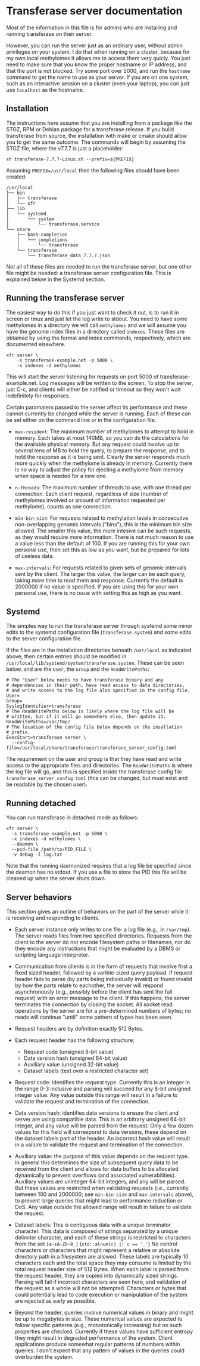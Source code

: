 # Transferase server documentation

Most of the information in this file is for admins who are installing
and running transferase on their server.

However, you can run the server just as an ordinary user, without
admin privileges on your system. I do that when running on a cluster,
because for my own local methylomes it allows me to access them very
quicly. You just need to make sure that you know the proper hostname
or IP address, and that the port is not blocked. Try some port over
5000, and run the `hostname` command to get the name to use as your
server. If you are on one system, such as an interactive session on a
cluster (even your laptop), you can just use `localhost` as the
hostname.

Installation
------------

The instructions here assume that you are installing from a package
like the STGZ, RPM or Debian package for a transferase release.  If
you build transferase from source, the installation with make or cmake
should allow you to get the same outcome. The commands will begin by
assuming the STGZ file, where the v7.7.7 is just a placeholder:

```console
sh transferase-7.7.7-Linux.sh --prefix=${PREFIX}
```

Assuming `PREFIX=/usr/local` then the following files should have been
created:

```
/usr/local
├── bin
│   ├── transferase
│   └── xfr
├── lib
│   └── systemd
│       └── system
│           └── transferase.service
└── share
    ├── bash-completion
    │   └── completions
    │       └── transferase
    └── transferase
        └── transferase_data_7.7.7.json
```

Not all of these files are needed to run the transferase server, but
one other file might be needed: a transferase server configuration
file. This is explained below in the Systemd section.

Running the transferase server
------------------------------

The easiest way to do this if you just want to check it out, is to run
it in screen or tmux and just let the log write to stdout. You need to
have some methylomes in a directory we will call `methylomes` and we
will assume you have the genome index files in a directory called
`indexes`. These files are obtained by using the format and
index commands, respectively, which are documented elsewhere.

```console
xfr server \
    -s transferase-example.net -p 5000 \
    -x indexes -d methylomes
```

This will start the server listening for requests on port 5000 of
transferase-example.net. Log messages will be written to the screen.
To stop the server, just C-c, and clients will either be notified or
timeout so they won't wait indefinitely for responses.

Certain paramaters passed to the server affect its performance and
these cannot currently be changed while the server is running. Each of
these can be set either on the command line or in the configuration
file.

- `max-resident`: The maximum number of methylomes to attempt to hold
  in memory. Each takes at most 140MB, so you can do the calculations
  for the available physical memory. But any request could involve up
  to several tens of MB to hold the query, to prepare the response,
  and to hold the response as it is being sent. Clearly the server
  responds much more quickly when the methylome is already in
  memory. Currently there is no way to adjust the policy for ejecting
  a methylome from memory when space is needed for a new one.

- `n-threads`: The maximum number of threads to use, with one thread
  per connection. Each client request, regardless of size (number of
  methylomes involved or amount of information requested per
  methylome), counts as one connection.

- `min-bin-size`: For requests related to methylation levels in
  consecutive non-overlapping genomic intervals ("bins"), this is the
  minimum bin size allowed. The smaller this value, the more intesive
  can be such requests, as they would require more information. There
  is not much reason to use a value less than the default of 100. If
  you are running this for your own personal use, then set this as low
  as you want, but be prepared for lots of useless data.

- `max-intervals`: For requests related to given sets of genomic
  intervals sent by the client. The larger this value, the larger can
  be each query, taking more time to read them and response. Currently
  the default is 2000000 if no value is specified. If you are using
  this for your own personal use, there is no issue with setting this
  as high as you want.

Systemd
-------

The simples way to run the transferase server through systemd some
minor edits to the systemd configuration file (`transferase.system`)
and some edits to the server configuration file.

If the files are in the installation directories beneath
`/usr/local` as indicated above, then certain entries should be
modified in `/usr/local/lib/systemd/system/transferase.system`.
These can be seen below, and are the `User`, the `Group` and
the `ReadWritePaths`:

```
# The "User" below needs to have transferase binary and any
# dependencies in their path, have read access to data directories,
# and write access to the log file also specified in the config file.
User=
Group=
SyslogIdentifier=transferase
# The ReadWritePaths below is likely where the log file will be
# written, but if it will go somewhere else, then update it.
ReadWritePaths=/var/tmp/
# The location of the config file below depends on the insallation
# prefix.
ExecStart=transferase server \
  --config-file=/usr/local/share/transferase/transferase_server_config.toml
```

The requirement on the user and group is that they have read and write
access to the appropriate files and directories. The
`ReadWritePaths` is where the log file will go, and this is
specified inside the transferase config file
`transferase_server_config.toml` (this can be changed, but must
exist and be readable by the chosen user).

Running detached
----------------

You can run transferase in detached mode as follows:

```console
xfr server \
  -s transferase-example.net -p 5000 \
  -x indexes -d methylomes \
  --daemon \
  --pid-file /path/to/PID_FILE \
  -v debug -l log.txt
```

Note that the running daemonized requires that a log file be specified
since the deamon has no stdout. If you use a file to store the PID
this file will be cleaned up when the server shuts down.

Server behaviors
----------------

This section gives an outline of behaviors on the part of the server
while it is receiving and responding to clients.

* Each server instance only writes to one file: a log file (e.g., in
  `/var/tmp`). The server reads files from two specified directories.
  Requests from the client to the server do not encode filesystem
  paths or filenames, nor do they encode any instructions that might
  be evaluated by a DBMS or scripting language interpreter.

* Communication from clients is in the form of requests that involve
  first a fixed sized header, followed by a varible-sized query
  payload. If request header fails to parse (by parts being
  individually invalid) or found invalid by how the parts relate to
  eachother, the server will respond asynchronously (e.g., possibly
  before the client has sent the full request) with an error message
  to the client. If this happens, the server terminates the connection
  by closing the socket. All socket read operations by the server are
  for a pre-determined numbers of bytes; no reads will continue
  "until" some pattern of types has been seen.

* Request headers are by definition exactly 512 Bytes.

* Each request header has the following structure:

  - Request code (unsigned 8-bit value)
  - Data version hash (unsigned 64-bit value)
  - Auxiliary value (unsigned 32-bit value)
  - Dataset labels (text over a restricted character set)

* Request code: identifies the request type. Currently this is an
  integer in the range 0-3 inclusive and parsing will succeed for any
  8-bit unsigned integer value. Any value outside this range will
  result in a failure to validate the request and termination of the
  connection.

* Data version hash: identifies data versions to ensure the client and
  server are using compatible data. This is an arbitrary unsigned
  64-bit integer, and any value will be parsed from the request. Only
  a few dozen values for this field will correspond to data versions,
  these depend on the dataset labels part of the header. An incorrect
  hash value will result in a vailure to validate the request and
  termination of the connection.

* Auxiliary value: the purpose of this value depends on the request
  type. In general this determines the size of subsequent query data
  to be received from the client and allows for data buffers to be
  allocated dynamically to prevent overflows (and associated
  vulnerabilities). Auxiliary values are uninteger 64-bit integers,
  and any will be parsed. But these values are restricted when
  validating requests (i.e., currently between 100 and 2000000; see
  `min-bin-size` and `max-intervals` above), to prevent large queries
  that might lead to performance reduction or DoS. Any value outside
  the allowed range will result in failure to validate the request.

* Dataset labels: This is contiguous data with a unique terminator
  character. This data is composed of strings separated by a unique
  delimiter character, and each of these strings is restricted to
  characters from the set `[a-zA-Z0-9_]` (`std::alnum(c) || c == '_'`)
  No control characters or characters that might represent a relative
  or absolute directory path in a filesystem are allowed.  These
  labels are typically 10 characters each and the total space they may
  consume is limited by the total request header size of 512
  Bytes. When each label is parsed from the request header, they are
  copied into dynamically sized strings. Parsing will fail if
  incorrect characters are seen here, and validation of the request as
  a whole will not be attempted. Characters or bytes that could
  potentially lead to code execution or manipulation of the system are
  rejected as early as possible.

* Beyond the header, queries involve numerical values in binary and
  might be up to megabytes in size. These numerical values are
  expected to follow specific patterns (e.g., monotonically
  increasing) but no such properties are checked. Currently if these
  values have sufficient entropy they might result in degraded
  performance of the system.  Client applications produce somewhat
  regular patterns of numbers within queries. I don't expect that any
  pattern of values in the queries could overburden the system.
